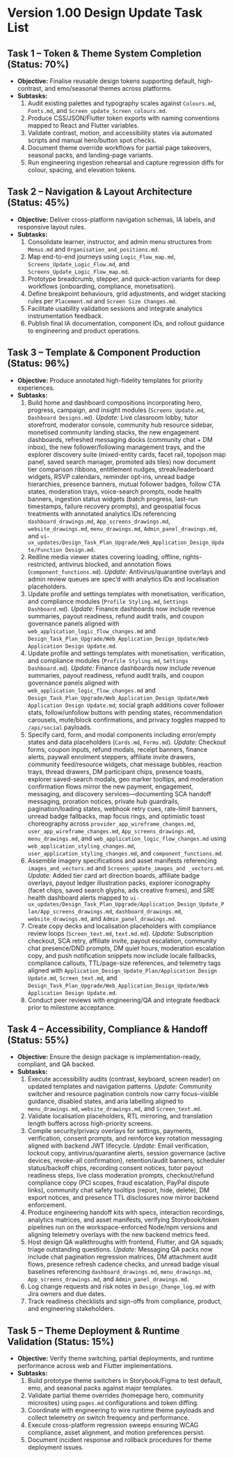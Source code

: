 # Version 1.00 Design Update Task List

## Task 1 – Token & Theme System Completion (Status: 70%)
- **Objective:** Finalise reusable design tokens supporting default, high-contrast, and emo/seasonal themes across platforms.
- **Subtasks:**
  1. Audit existing palettes and typography scales against `Colours.md`, `Fonts.md`, and `Screen_update_Screen_colours.md`.
  2. Produce CSS/JSON/Flutter token exports with naming conventions mapped to React and Flutter variables.
  3. Validate contrast, motion, and accessibility states via automated scripts and manual hero/button spot checks.
  4. Document theme override workflows for partial page takeovers, seasonal packs, and landing-page variants.
  5. Run engineering ingestion rehearsal and capture regression diffs for colour, spacing, and elevation tokens.

## Task 2 – Navigation & Layout Architecture (Status: 45%)
- **Objective:** Deliver cross-platform navigation schemas, IA labels, and responsive layout rules.
- **Subtasks:**
  1. Consolidate learner, instructor, and admin menu structures from `Menus.md` and `Organisation_and_positions.md`.
  2. Map end-to-end journeys using `Logic_Flow_map.md`, `Screens_Update_Logic_Flow.md`, and `Screens_Update_Logic_Flow_map.md`.
  3. Prototype breadcrumb, stepper, and quick-action variants for deep workflows (onboarding, compliance, monetisation).
  4. Define breakpoint behaviours, grid adjustments, and widget stacking rules per `Placement.md` and `Screen Size Changes.md`.
  5. Facilitate usability validation sessions and integrate analytics instrumentation feedback.
  6. Publish final IA documentation, component IDs, and rollout guidance to engineering and product operations.

## Task 3 – Template & Component Production (Status: 96%)
- **Objective:** Produce annotated high-fidelity templates for priority experiences.
- **Subtasks:**
  1. Build home and dashboard compositions incorporating hero, progress, campaign, and insight modules (`Screens_Update.md`, `Dashboard Designs.md`). _Update:_ Live classroom lobby, tutor storefront, moderator console, community hub resource sidebar, monetised community landing stacks, the new engagement dashboards, refreshed messaging docks (community chat + DM inbox), the new follower/following management trays, and the explorer discovery suite (mixed-entity cards, facet rail, topojson map panel, saved search manager, promoted ads tiles) now document tier comparison ribbons, entitlement nudges, streak/leaderboard widgets, RSVP calendars, reminder opt-ins, unread badge hierarchies, presence banners, mutual follower badges, follow CTA states, moderation trays, voice-search prompts, node health banners, ingestion status widgets (batch progress, last-run timestamps, failure recovery prompts), and geospatial focus treatments with annotated analytics IDs referencing `dashboard_drawings.md`, `App_screens_drawings.md`, `website_drawings.md`, `menu_drawings.md`, `Admin_panel_drawings.md`, and `ui-ux_updates/Design_Task_Plan_Upgrade/Web_Application_Design_Update/Function Design.md`.
  2. Redline media viewer states covering loading, offline, rights-restricted, antivirus blocked, and annotation flows (`component_functions.md`). _Update:_ Antivirus/quarantine overlays and admin review queues are spec’d with analytics IDs and localisation placeholders.
  3. Update profile and settings templates with monetisation, verification, and compliance modules (`Profile Styling.md`, `Settings Dashboard.md`). _Update:_ Finance dashboards now include revenue summaries, payout readiness, refund audit trails, and coupon governance panels aligned with `web_application_logic_flow_changes.md` and `Design_Task_Plan_Upgrade/Web_Application_Design_Update/Web Application Design Update.md`.
  3. Update profile and settings templates with monetisation, verification, and compliance modules (`Profile Styling.md`, `Settings Dashboard.md`). _Update:_ Finance dashboards now include revenue summaries, payout readiness, refund audit trails, and coupon governance panels aligned with `web_application_logic_flow_changes.md` and `Design_Task_Plan_Upgrade/Web_Application_Design_Update/Web Application Design Update.md`; social graph additions cover follower stats, follow/unfollow buttons with pending states, recommendation carousels, mute/block confirmations, and privacy toggles mapped to `/api/social` payloads.
  4. Specify card, form, and modal components including error/empty states and data placeholders (`Cards.md`, `Forms.md`). _Update:_ Checkout forms, coupon inputs, refund modals, receipt banners, finance alerts, paywall enrolment steppers, affiliate invite drawers, community feed/resource widgets, chat message bubbles, reaction trays, thread drawers, DM participant chips, presence toasts, explorer saved-search modals, geo marker tooltips, and moderation confirmation flows mirror the new payment, engagement, messaging, and discovery services—documenting SCA handoff messaging, proration notices, private hub guardrails, pagination/loading states, webhook retry cues, rate-limit banners, unread badge fallbacks, map focus rings, and optimistic toast choreography across `provider_app_wireframe_changes.md`, `user_app_wireframe_changes.md`, `App_screens_drawings.md`, `menu_drawings.md`, and `web_application_logic_flow_changes.md` using `web_application_styling_changes.md`, `user_application_styling_changes.md`, and `component_functions.md`.
  5. Assemble imagery specifications and asset manifests referencing `images_and_vectors.md` and `Screens_update_images_and _vectors.md`. _Update:_ Added tier card art direction boards, affiliate badge overlays, payout ledger illustration packs, explorer iconography (facet chips, saved search glyphs, ads creative frames), and SRE health dashboard alerts mapped to `ui-ux_updates/Design_Task_Plan_Upgrade/Application_Design_Update_Plan/App_screens_drawings.md`, `dashboard_drawings.md`, `website_drawings.md`, and `Admin_panel_drawings.md`.
  6. Create copy decks and localisation placeholders with compliance review loops (`Screen_text.md`, `text.md.md`). _Update:_ Subscription checkout, SCA retry, affiliate invite, payout escalation, community chat presence/DND prompts, DM quiet hours, moderation escalation copy, and push notification snippets now include locale fallbacks, compliance callouts, TTL/page-size references, and telemetry tags aligned with `Application_Design_Update_Plan/Application Design Update.md`, `Screen_text.md`, and `Design_Task_Plan_Upgrade/Web_Application_Design_Update/Web Application Design Update.md`.
  7. Conduct peer reviews with engineering/QA and integrate feedback prior to milestone acceptance.

## Task 4 – Accessibility, Compliance & Handoff (Status: 55%)
- **Objective:** Ensure the design package is implementation-ready, compliant, and QA backed.
- **Subtasks:**
  1. Execute accessibility audits (contrast, keyboard, screen reader) on updated templates and navigation patterns. _Update:_ Community switcher and resource pagination controls now carry focus-visible guidance, disabled states, and aria labelling aligned to `menu_drawings.md`, `website_drawings.md`, and `Screen_text.md`.
  2. Validate localisation placeholders, RTL mirroring, and translation length buffers across high-priority screens.
  3. Compile security/privacy overlays for settings, payments, verification, consent prompts, and reinforce key rotation messaging aligned with backend JWT lifecycle. _Update:_ Email verification, lockout copy, antivirus/quarantine alerts, session governance (active devices, revoke-all confirmation), retention/audit banners, scheduler status/backoff chips, recording consent notices, tutor payout readiness steps, live class moderation prompts, checkout/refund compliance copy (PCI scopes, fraud escalation, PayPal dispute links), community chat safety tooltips (report, hide, delete), DM export notices, and presence TTL disclosures now mirror backend enforcement.
  4. Produce engineering handoff kits with specs, interaction recordings, analytics matrices, and asset manifests, verifying Storybook/token pipelines run on the workspace-enforced Node/npm versions and aligning telemetry overlays with the new backend metrics feed.
  5. Host design QA walkthroughs with frontend, Flutter, and QA squads; triage outstanding questions. _Update:_ Messaging QA packs now include chat pagination regression matrices, DM attachment audit flows, presence refresh cadence checks, and unread badge visual baselines referencing `dashboard_drawings.md`, `menu_drawings.md`, `App_screens_drawings.md`, and `Admin_panel_drawings.md`.
  6. Log change requests and risk notes in `Design_Change_log.md` with Jira owners and due dates.
  7. Track readiness checklists and sign-offs from compliance, product, and engineering stakeholders.

## Task 5 – Theme Deployment & Runtime Validation (Status: 15%)
- **Objective:** Verify theme switching, partial deployments, and runtime performance across web and Flutter implementations.
- **Subtasks:**
  1. Build prototype theme switchers in Storybook/Figma to test default, emo, and seasonal packs against major templates.
  2. Validate partial theme overrides (homepage hero, community microsites) using `pages.md` configurations and token diffing.
  3. Coordinate with engineering to wire runtime theme payloads and collect telemetry on switch frequency and performance.
  4. Execute cross-platform regression sweeps ensuring WCAG compliance, asset alignment, and motion preferences persist.
  5. Document incident response and rollback procedures for theme deployment issues.
